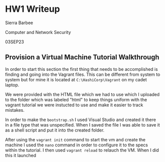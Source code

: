 # HW1 Writeup
Sierra Barbee

Computer and Network Security

03SEP23

## Provision a Virtual Machine Tutorial Walkthrough
In order to start this section the first thing that needs to be accomplished is finding and going into the Vagrant files. This can be different from system to system but for mine it is located at `C:\HashiCorp\Vagrant` on my cadet laptop. 

We were provided with the HTML file which we had to use which I uploaded to the folder which was labeled "html" to keep things uniform with the vagrant tutorial we were instucted to use and make it easier to track mistakes. 

In order to make the `bootstrap.sh` I used Visual Studio and created it there in a file type that was unspecified. When I saved the file I was able to save it as a shell script and put it into the created folder. 

After using the `vagrant init` command to start the vm and create the machine I used the `nano` command in order to configure it to the specs within the tutorial. I then used `vagrant reload` to relauch the VM. When I did this it launched 
